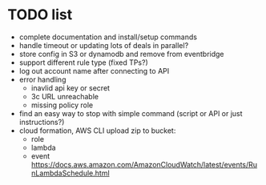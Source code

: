 # TODO list
- complete documentation and install/setup commands 
- handle timeout or updating lots of deals in parallel?
- store config in S3 or dynamodb and remove from eventbridge
- support different rule type (fixed TPs?)
- log out account name after connecting to API
- error handling
  - inavlid api key or secret
  - 3c URL unreachable
  - missing policy role
- find an easy way to stop with simple command (script or API or just instructions?)
- cloud formation, AWS CLI upload zip to bucket:
  - role
  - lambda
  - event
  https://docs.aws.amazon.com/AmazonCloudWatch/latest/events/RunLambdaSchedule.html